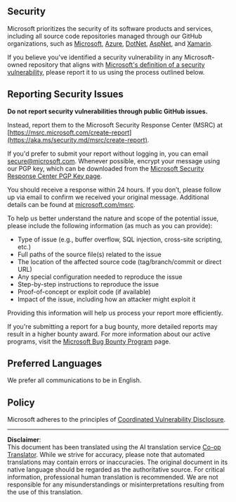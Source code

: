 <!--
CO_OP_TRANSLATOR_METADATA:
{
  "original_hash": "57f14126c1c6add76b3aef3844dfe4e3",
  "translation_date": "2025-09-04T00:59:47+00:00",
  "source_file": "SECURITY.md",
  "language_code": "en"
}
-->
## Security

Microsoft prioritizes the security of its software products and services, including all source code repositories managed through our GitHub organizations, such as [Microsoft](https://github.com/Microsoft), [Azure](https://github.com/Azure), [DotNet](https://github.com/dotnet), [AspNet](https://github.com/aspnet), and [Xamarin](https://github.com/xamarin).

If you believe you've identified a security vulnerability in any Microsoft-owned repository that aligns with [Microsoft's definition of a security vulnerability](https://aka.ms/security.md/definition), please report it to us using the process outlined below.

## Reporting Security Issues

**Do not report security vulnerabilities through public GitHub issues.**

Instead, report them to the Microsoft Security Response Center (MSRC) at [https://msrc.microsoft.com/create-report](https://aka.ms/security.md/msrc/create-report).

If you'd prefer to submit your report without logging in, you can email [secure@microsoft.com](mailto:secure@microsoft.com). Whenever possible, encrypt your message using our PGP key, which can be downloaded from the [Microsoft Security Response Center PGP Key page](https://aka.ms/security.md/msrc/pgp).

You should receive a response within 24 hours. If you don’t, please follow up via email to confirm we received your original message. Additional details can be found at [microsoft.com/msrc](https://www.microsoft.com/msrc).

To help us better understand the nature and scope of the potential issue, please include the following information (as much as you can provide):

  * Type of issue (e.g., buffer overflow, SQL injection, cross-site scripting, etc.)
  * Full paths of the source file(s) related to the issue
  * The location of the affected source code (tag/branch/commit or direct URL)
  * Any special configuration needed to reproduce the issue
  * Step-by-step instructions to reproduce the issue
  * Proof-of-concept or exploit code (if available)
  * Impact of the issue, including how an attacker might exploit it

Providing this information will help us process your report more efficiently.

If you're submitting a report for a bug bounty, more detailed reports may result in a higher bounty award. For more information about our active programs, visit the [Microsoft Bug Bounty Program](https://aka.ms/security.md/msrc/bounty) page.

## Preferred Languages

We prefer all communications to be in English.

## Policy

Microsoft adheres to the principles of [Coordinated Vulnerability Disclosure](https://aka.ms/security.md/cvd).

---

**Disclaimer**:  
This document has been translated using the AI translation service [Co-op Translator](https://github.com/Azure/co-op-translator). While we strive for accuracy, please note that automated translations may contain errors or inaccuracies. The original document in its native language should be regarded as the authoritative source. For critical information, professional human translation is recommended. We are not responsible for any misunderstandings or misinterpretations resulting from the use of this translation.